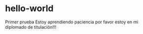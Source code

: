 # hello-world
Primer prueba
Estoy aprendiendo 
paciencia por favor 
estoy en mi diplomado de titulación!!!

